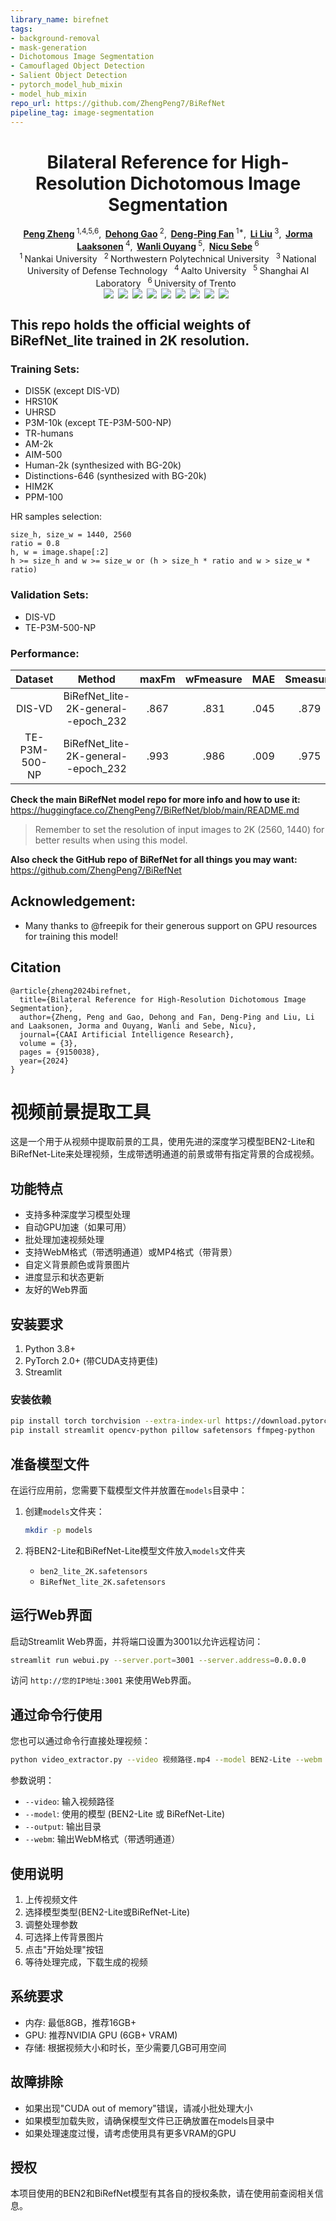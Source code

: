 ```yaml
---
library_name: birefnet
tags:
- background-removal
- mask-generation
- Dichotomous Image Segmentation
- Camouflaged Object Detection
- Salient Object Detection
- pytorch_model_hub_mixin
- model_hub_mixin
repo_url: https://github.com/ZhengPeng7/BiRefNet
pipeline_tag: image-segmentation
---
```

<h1 align="center">Bilateral Reference for High-Resolution Dichotomous Image Segmentation</h1>

<div align='center'>
    <a href='https://scholar.google.com/citations?user=TZRzWOsAAAAJ' target='_blank'><strong>Peng Zheng</strong></a><sup> 1,4,5,6</sup>,&thinsp;
    <a href='https://scholar.google.com/citations?user=0uPb8MMAAAAJ' target='_blank'><strong>Dehong Gao</strong></a><sup> 2</sup>,&thinsp;
    <a href='https://scholar.google.com/citations?user=kakwJ5QAAAAJ' target='_blank'><strong>Deng-Ping Fan</strong></a><sup> 1*</sup>,&thinsp;
    <a href='https://scholar.google.com/citations?user=9cMQrVsAAAAJ' target='_blank'><strong>Li Liu</strong></a><sup> 3</sup>,&thinsp;
    <a href='https://scholar.google.com/citations?user=qQP6WXIAAAAJ' target='_blank'><strong>Jorma Laaksonen</strong></a><sup> 4</sup>,&thinsp;
    <a href='https://scholar.google.com/citations?user=pw_0Z_UAAAAJ' target='_blank'><strong>Wanli Ouyang</strong></a><sup> 5</sup>,&thinsp;
    <a href='https://scholar.google.com/citations?user=stFCYOAAAAAJ' target='_blank'><strong>Nicu Sebe</strong></a><sup> 6</sup>
</div>

<div align='center'>
    <sup>1 </sup>Nankai University&ensp;  <sup>2 </sup>Northwestern Polytechnical University&ensp;  <sup>3 </sup>National University of Defense Technology&ensp; <sup>4 </sup>Aalto University&ensp;  <sup>5 </sup>Shanghai AI Laboratory&ensp;  <sup>6 </sup>University of Trento&ensp; 
</div>

<div align="center" style="display: flex; justify-content: center; flex-wrap: wrap;">
  <a href='https://arxiv.org/pdf/2401.03407'><img src='https://img.shields.io/badge/arXiv-BiRefNet-red'></a>&ensp; 
  <a href='https://drive.google.com/file/d/1aBnJ_R9lbnC2dm8dqD0-pzP2Cu-U1Xpt/view?usp=drive_link'><img src='https://img.shields.io/badge/中文版-BiRefNet-red'></a>&ensp; 
  <a href='https://www.birefnet.top'><img src='https://img.shields.io/badge/Page-BiRefNet-red'></a>&ensp; 
  <a href='https://drive.google.com/drive/folders/1s2Xe0cjq-2ctnJBR24563yMSCOu4CcxM'><img src='https://img.shields.io/badge/Drive-Stuff-green'></a>&ensp; 
  <a href='LICENSE'><img src='https://img.shields.io/badge/License-MIT-yellow'></a>&ensp; 
  <a href='https://huggingface.co/spaces/ZhengPeng7/BiRefNet_demo'><img src='https://img.shields.io/badge/%F0%9F%A4%97%20HF%20Spaces-BiRefNet-blue'></a>&ensp; 
  <a href='https://huggingface.co/ZhengPeng7/BiRefNet'><img src='https://img.shields.io/badge/%F0%9F%A4%97%20HF%20Models-BiRefNet-blue'></a>&ensp; 
  <a href='https://colab.research.google.com/drive/14Dqg7oeBkFEtchaHLNpig2BcdkZEogba?usp=drive_link'><img src='https://img.shields.io/badge/Single_Image_Inference-F9AB00?style=for-the-badge&logo=googlecolab&color=525252'></a>&ensp; 
  <a href='https://colab.research.google.com/drive/1MaEiBfJ4xIaZZn0DqKrhydHB8X97hNXl#scrollTo=DJ4meUYjia6S'><img src='https://img.shields.io/badge/Inference_&_Evaluation-F9AB00?style=for-the-badge&logo=googlecolab&color=525252'></a>&ensp; 
</div>

## This repo holds the official weights of BiRefNet_lite trained in 2K resolution.

### Training Sets:
+ DIS5K (except DIS-VD)
+ HRS10K
+ UHRSD
+ P3M-10k (except TE-P3M-500-NP)
+ TR-humans
+ AM-2k
+ AIM-500
+ Human-2k (synthesized with BG-20k)
+ Distinctions-646 (synthesized with BG-20k)
+ HIM2K
+ PPM-100

HR samples selection:
```
size_h, size_w = 1440, 2560
ratio = 0.8
h, w = image.shape[:2]
h >= size_h and w >= size_w or (h > size_h * ratio and w > size_w * ratio)
```

### Validation Sets:
+ DIS-VD
+ TE-P3M-500-NP

### Performance:
|    Dataset    |                Method               | maxFm | wFmeasure | MAE  | Smeasure | meanEm | HCE  | maxEm | meanFm | adpEm | adpFm | mBA  | maxBIoU | meanBIoU |
|     :------:    | :------: |  :------: |  :------: |  :------: |  :------: |  :------: |  :------: |  :------: |  :------: |  :------: |  :------: |  :------: |  :------: |  :------: |
|     DIS-VD    | BiRefNet_lite-2K-general--epoch_232 |  .867 |    .831   | .045 |   .879   |  .919  | 952  |  .925 |  .858  |  .916 |  .847 | .796 |   .750  |   .739   |
| TE-P3M-500-NP | BiRefNet_lite-2K-general--epoch_232 |  .993 |    .986   | .009 |   .975   |  .986  | .000 |  .993 |  .985  |  .833 |  .873 | .825 |   .921  |   .891   |


**Check the main BiRefNet model repo for more info and how to use it:**  
https://huggingface.co/ZhengPeng7/BiRefNet/blob/main/README.md  
> Remember to set the resolution of input images to 2K (2560, 1440) for better results when using this model.

**Also check the GitHub repo of BiRefNet for all things you may want:**  
https://github.com/ZhengPeng7/BiRefNet

## Acknowledgement:

+ Many thanks to @freepik for their generous support on GPU resources for training this model!


## Citation

```
@article{zheng2024birefnet,
  title={Bilateral Reference for High-Resolution Dichotomous Image Segmentation},
  author={Zheng, Peng and Gao, Dehong and Fan, Deng-Ping and Liu, Li and Laaksonen, Jorma and Ouyang, Wanli and Sebe, Nicu},
  journal={CAAI Artificial Intelligence Research},
  volume = {3},
  pages = {9150038},
  year={2024}
}
```

# 视频前景提取工具

这是一个用于从视频中提取前景的工具，使用先进的深度学习模型BEN2-Lite和BiRefNet-Lite来处理视频，生成带透明通道的前景或带有指定背景的合成视频。

## 功能特点

- 支持多种深度学习模型处理
- 自动GPU加速（如果可用）
- 批处理加速视频处理
- 支持WebM格式（带透明通道）或MP4格式（带背景）
- 自定义背景颜色或背景图片
- 进度显示和状态更新
- 友好的Web界面

## 安装要求

1. Python 3.8+
2. PyTorch 2.0+ (带CUDA支持更佳)
3. Streamlit

### 安装依赖

```bash
pip install torch torchvision --extra-index-url https://download.pytorch.org/whl/cu117
pip install streamlit opencv-python pillow safetensors ffmpeg-python
```

## 准备模型文件

在运行应用前，您需要下载模型文件并放置在`models`目录中：

1. 创建`models`文件夹：
   ```bash
   mkdir -p models
   ```

2. 将BEN2-Lite和BiRefNet-Lite模型文件放入`models`文件夹
   - `ben2_lite_2K.safetensors`
   - `BiRefNet_lite_2K.safetensors`

## 运行Web界面

启动Streamlit Web界面，并将端口设置为3001以允许远程访问：

```bash
streamlit run webui.py --server.port=3001 --server.address=0.0.0.0
```

访问 `http://您的IP地址:3001` 来使用Web界面。

## 通过命令行使用

您也可以通过命令行直接处理视频：

```bash
python video_extractor.py --video 视频路径.mp4 --model BEN2-Lite --webm
```

参数说明：
- `--video`: 输入视频路径
- `--model`: 使用的模型 (BEN2-Lite 或 BiRefNet-Lite)
- `--output`: 输出目录
- `--webm`: 输出WebM格式（带透明通道）

## 使用说明

1. 上传视频文件
2. 选择模型类型(BEN2-Lite或BiRefNet-Lite)
3. 调整处理参数
4. 可选择上传背景图片
5. 点击"开始处理"按钮
6. 等待处理完成，下载生成的视频

## 系统要求

- 内存: 最低8GB，推荐16GB+
- GPU: 推荐NVIDIA GPU (6GB+ VRAM)
- 存储: 根据视频大小和时长，至少需要几GB可用空间

## 故障排除

- 如果出现"CUDA out of memory"错误，请减小批处理大小
- 如果模型加载失败，请确保模型文件已正确放置在models目录中
- 如果处理速度过慢，请考虑使用具有更多VRAM的GPU

## 授权

本项目使用的BEN2和BiRefNet模型有其各自的授权条款，请在使用前查阅相关信息。
